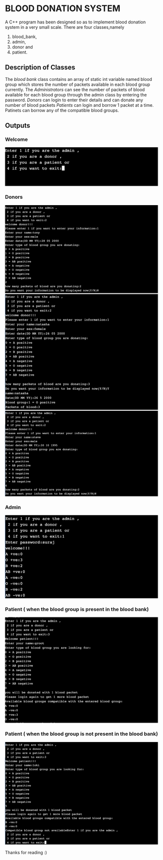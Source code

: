 # BLOOD DONATION SYSTEM

A C++ program has been designed so as to implement blood donation system in a very small scale. 
There are four classes,namely 
1. blood_bank, 
2. admin, 
3. donor and 
4. patient.

## Description of Classes

The *blood bank* class contains an array of static int variable named blood group which stores the number of packets available in each blood group currently.
The *Administrators* can see the number of packets of blood available for each blood group through the admin class by entering the password.
*Donors* can login to enter their details and can donate any number of blood packets 
*Patients* can login and borrow 1 packet at a time. Patinets can borrow any of the compatible blood groups.

## Outputs

### Welcome

<img src = "./images/welcome.png" >

### Donors 

<img src = "./images/donor.png" >
<img src = "./images/donor2.png" >
<img src = "./images/donor3.png" >

### Admin

<img src = "./images/admin_after3donor.png" >

### Patient ( when the blood group is present in the blood bank)


<img src = "./images/patient_success1.png" >

### Patient ( when the blood group is not present in the blood bank)

<img src = "./images/patient_failure.png" >

Thanks for reading :)
